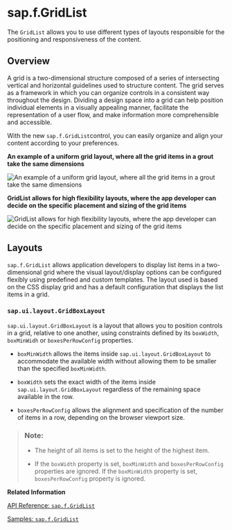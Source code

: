 <!-- loio2fc256be1b4649048b125320628e12f0 -->

# sap.f.GridList

The `GridList` allows you to use different types of layouts responsible for the positioning and responsiveness of the content.



<a name="loio2fc256be1b4649048b125320628e12f0__section_dvh_qv2_5fb"/>

## Overview

A grid is a two-dimensional structure composed of a series of intersecting vertical and horizontal guidelines used to structure content. The grid serves as a framework in which you can organize controls in a consistent way throughout the design. Dividing a design space into a grid can help position individual elements in a visually appealing manner, facilitate the representation of a user flow, and make information more comprehensible and accessible.

With the new `sap.f.GridList`control, you can easily organize and align your content according to your preferences.

   
  
**An example of a uniform grid layout, where all the grid items in a grout take the same dimensions**

 ![](images/GridList_Diagram_1_91e4c6b.png "An example of a uniform grid layout, where all the grid items in a grout take
					the same dimensions") 

   
  
**GridList allows for high flexibility layouts, where the app developer can decide on the specific placement and sizing of the grid items**

 ![](images/GridList_Diagram_2_8b209b0.png "GridList allows for high flexibility layouts, where the app developer can
					decide on the specific placement and sizing of the grid items") 



<a name="loio2fc256be1b4649048b125320628e12f0__section_vmq_gw2_5fb"/>

## Layouts

`sap.f.GridList` allows application developers to display list items in a two-dimensional grid where the visual layout/display options can be configured flexibly using predefined and custom templates. The layout used is based on the CSS display grid and has a default configuration that displays the list items in a grid.



### `sap.ui.layout.GridBoxLayout`

`sap.ui.layout.GridBoxLayout` is a layout that allows you to position controls in a grid, relative to one another, using constraints defined by its `boxWidth`, `boxMinWidh` or `boxesPerRowConfig` properties.

-   `boxMinWidth` allows the items inside `sap.ui.layout.GridBoxLayout` to accommodate the available width without allowing them to be smaller than the specified `boxMinWidth`.

-   `boxWidth` sets the exact width of the items inside `sap.ui.layout.GridBoxLayout` regardless of the remaining space available in the row.

-   `boxesPerRowConfig` allows the alignment and specification of the number of items in a row, depending on the browser viewport size.


> ### Note:  
> -   The height of all items is set to the height of the highest item.
> 
> -   If the `boxWidth` property is set, `boxMinWidth` and `boxesPerRowConfig` properties are ignored. If the `boxMinWidth` property is set, `boxesPerRowConfig` property is ignored.

**Related Information**  


[API Reference: `sap.f.GridList`](https://ui5.sap.com/#/api/sap.f.GridList)

[Samples: `sap.f.GridList`](https://ui5.sap.com/#/entity/sap.f.GridList)

